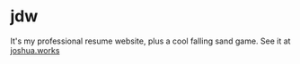 # jdw
It's my professional resume website, plus a cool falling sand game. See it at [joshua.works](https://joshua.works)
